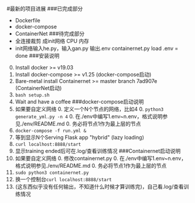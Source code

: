 #最新的项目进展
###已完成部分
- Dockerfile
- docker-compose
- ContainerNet
###待完成部分
- 全连接裁剪 成init网络 CPU 内存
- init网络输入he.py，输入gan.py 输出.env
containernet.py load .env = done
###安装说明
0. Install docker >= v19.03
0. Install docker-compose >= v1.25 (docker-compose启动)
0. Bare-metal install Containernet >= master branch 7ad907e (ContainerNet启动)
0. ```bash setup.sh```
0. Wait and have a coffee
###docker-compose启动说明
0. 如果要自定义网络
    0. 定义一个N个节点的网络，比如4
    0. ```python3 generate_yml.py -n 4```
    0. 在./env中编写1.env~n.env，格式说明参见./env/README.md
    0. 务必将节点1作为最上层的节点
0. ```docker-compose -f run.yml &```
0. 等到显示N个Serving Flask app "hybrid" (lazy loading)
0. ```curl localhost:8888/start```
0. 显示training ended后可在.log/查看训练情况
###Containernet启动说明
0. 如果要自定义网络
    0. 修改containernet.py
    0. 在./env中编写1.env~n.env，格式说明参见./env/README.md
    0. 务必将节点1作为最上层的节点
0. ```sudo python3 containernet.py``` 
0. 换一个控制台```curl localhost:8888/start```
0. (这东西似乎没有任何输出，不知道什么时候才算训练完)，自己看.log/查看训练情况

